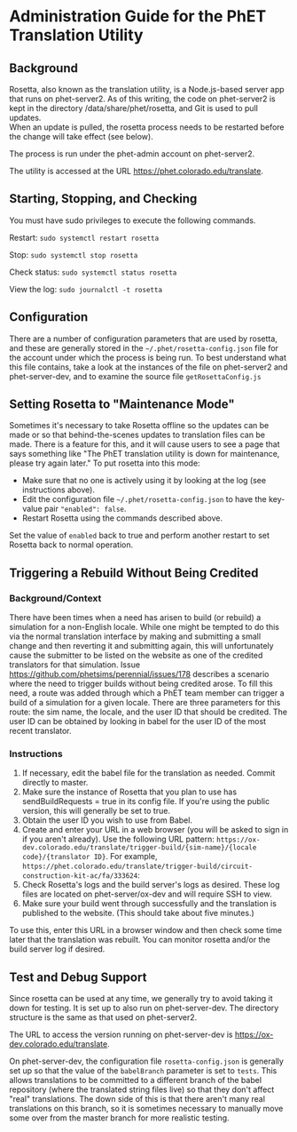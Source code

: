 Administration Guide for the PhET Translation Utility
=====================================================

Background
----------

Rosetta, also known as the translation utility, is a Node.js-based server app that runs on phet-server2. As of this
writing, the code on phet-server2 is kept in the directory /data/share/phet/rosetta, and Git is used to pull updates.  
When an update is pulled, the rosetta process needs to be restarted before the change will take effect (see below).

The process is run under the phet-admin account on phet-server2.

The utility is accessed at the URL https://phet.colorado.edu/translate.

Starting, Stopping, and Checking
--------------------------------

You must have sudo privileges to execute the following commands.

Restart:
`sudo systemctl restart rosetta`

Stop:
`sudo systemctl stop rosetta`

Check status:
`sudo systemctl status rosetta`

View the log:
`sudo journalctl -t rosetta`

Configuration
-------------

There are a number of configuration parameters that are used by rosetta, and these are generally stored in the
`~/.phet/rosetta-config.json` file for the account under which the process is being run. To best understand what this
file contains, take a look at the instances of the file on phet-server2 and phet-server-dev, and to examine the source
file `getRosettaConfig.js`

Setting Rosetta to "Maintenance Mode"
-------------------------------------

Sometimes it's necessary to take Rosetta offline so the updates can be made or so that behind-the-scenes updates to
translation files can be made. There is a feature for this, and it will cause users to see a page that says something
like "The PhET translation utility is down for maintenance, please try again later." To put rosetta into this mode:

+ Make sure that no one is actively using it by looking at the log (see instructions above).
+ Edit the configuration file `~/.phet/rosetta-config.json` to have the key-value pair `"enabled": false`.
+ Restart Rosetta using the commands described above.

Set the value of `enabled` back to true and perform another restart to set Rosetta back to normal operation.

Triggering a Rebuild Without Being Credited
-------------------------------------------

### Background/Context

There have been times when a need has arisen to build (or rebuild) a simulation for a non-English locale. While one
might be tempted to do this via the normal translation interface by making and submitting a small change and then
reverting it and submitting again, this will unfortunately cause the submitter to be listed on the website as one of
the credited translators for that simulation. Issue https://github.com/phetsims/perennial/issues/178 describes a
scenario where the need to trigger builds without being credited arose. To fill this need, a route was added through
which a PhET team member can trigger a build of a simulation for a given locale. There are three parameters for this
route: the sim name, the locale, and the user ID that should be credited. The user ID can be obtained by looking in
babel for the user ID of the most recent translator.

### Instructions

1. If necessary, edit the babel file for the translation as needed. Commit directly to master.
2. Make sure the instance of Rosetta that you plan to use has sendBuildRequests = true in its config file.  If you're
using the public version, this will generally be set to true.
3. Obtain the user ID you wish to use from Babel.
4. Create and enter your URL in a web browser (you will be asked to sign in if you aren't already). Use the following
URL pattern: `https://ox-dev.colorado.edu/translate/trigger-build/{sim-name}/{locale code}/{translator ID}`.  For
example, `https://phet.colorado.edu/translate/trigger-build/circuit-construction-kit-ac/fa/333624`: 
5. Check Rosetta's logs and the build server's logs as desired. These log files are located on phet-server/ox-dev and
will require SSH to view.
6. Make sure your build went through successfully and the translation is published to the website. (This should take
about five minutes.)

To use this, enter this URL in a browser window and then check some time later that the translation was rebuilt. You
can monitor rosetta and/or the build server log if desired.

Test and Debug Support
----------------------

Since rosetta can be used at any time, we generally try to avoid taking it down for testing. It is set up to also run
on phet-server-dev. The directory structure is the same as that used on phet-server2.

The URL to access the version running on phet-server-dev is https://ox-dev.colorado.edu/translate.

On phet-server-dev, the configuration file `rosetta-config.json` is generally set up so that the value of the 
`babelBranch` parameter is set to `tests`. This allows translations to be committed to a different branch of
the babel repository (where the translated string files live) so that they don't affect "real" translations. The down
side of this is that there aren't many real translations on this branch, so it is sometimes necessary to manually move
some over from the master branch for more realistic testing.
